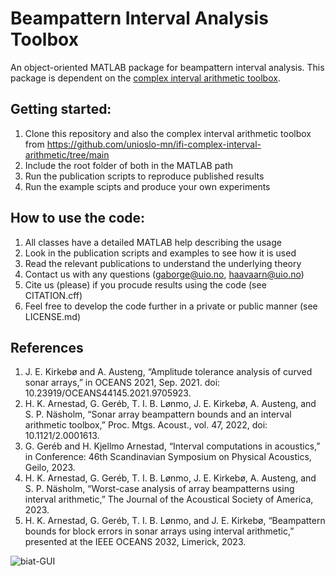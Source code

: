 # Beampattern Interval Analysis Toolbox 
An object-oriented MATLAB package for beampattern interval analysis. 
This package is dependent on the [complex interval arithmetic toolbox](https://github.com/unioslo-mn/ifi-complex-interval-arithmetic/tree/main).

## Getting started:
1) Clone this repository and also the complex interval arithmetic toolbox from https://github.com/unioslo-mn/ifi-complex-interval-arithmetic/tree/main
2) Include the root folder of both in the MATLAB path
3) Run the publication scripts to reproduce published results
4) Run the example scipts and produce your own experiments

## How to use the code:
1) All classes have a detailed MATLAB help describing the usage
2) Look in the publication scripts and examples to see how it is used
3) Read the relevant publications to understand the underlying theory
4) Contact us with any questions (gaborge@uio.no, haavaarn@uio.no)
5) Cite us (please) if you procude results using the code (see CITATION.cff)
6) Feel free to develop the code further in a private or public manner (see LICENSE.md)

## References
1) J. E. Kirkebø and A. Austeng, “Amplitude tolerance analysis of curved sonar arrays,” in OCEANS 2021, Sep. 2021. doi: 10.23919/OCEANS44145.2021.9705923.
2) H. K. Arnestad, G. Geréb, T. I. B. Lønmo, J. E. Kirkebø, A. Austeng, and S. P. Näsholm, “Sonar array beampattern bounds and an interval arithmetic toolbox,” Proc. Mtgs. Acoust., vol. 47, 2022, doi: 10.1121/2.0001613.
3) G. Geréb and H. Kjellmo Arnestad, “Interval computations in acoustics,” in Conference: 46th Scandinavian Symposium on Physical Acoustics, Geilo, 2023.
4) H. K. Arnestad, G. Geréb, T. I. B. Lønmo, J. E. Kirkebø, A. Austeng, and S. P. Näsholm, “Worst-case analysis of array beampatterns using interval arithmetic,” The Journal of the Acoustical Society of America, 2023.
5) H. K. Arnestad, G. Geréb, T. I. B. Lønmo, and J. E. Kirkebø, “Beampattern bounds for block errors in sonar arrays using interval arithmetic,” presented at the IEEE OCEANS 2032, Limerick, 2023.
 
![biat-GUI](https://github.com/unioslo-mn/ifi-beampattern-interval-analysis/assets/131883958/b26ce05c-fe88-4771-b8bb-a05755fbbe92)
